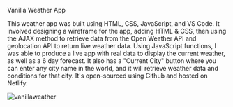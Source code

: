 Vanilla Weather App

This weather app was built using HTML, CSS, JavaScript, and VS Code. It involved designing a wireframe for the app, adding HTML & CSS, then using the AJAX method to retrieve data from the Open Weather API and geolocation API to return live weather data. Using JavaScript functions, I was able to produce a live app with real data to display the current weather, as well as a 6 day forecast. It also has a "Current City" button where you can enter any city name in the world, and it will retrieve weather data and conditions for that city. It's open-sourced using Github and hosted on Netlify.


![vanillaweather](https://user-images.githubusercontent.com/93938033/196554519-142a47b2-bee8-414d-8860-f51a4e776f1f.png)
